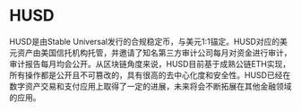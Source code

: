 # HUSD

HUSD是由Stable Universal发行的合规稳定币，与美元1:1锚定。HUSD对应的美元资产由美国信托机构托管，并邀请了知名第三方审计公司每月对资金进行审计，审计报告每月均会公开。从区块链角度来说，HUSD目前基于成熟公链ETH实现，所有操作都是公开且不可篡改的，具有很高的去中心化度和安全性。HUSD已经在数字资产交易和支付应用上取得了一定的进展，未来将会不断拓展在其他金融领域的应用。

